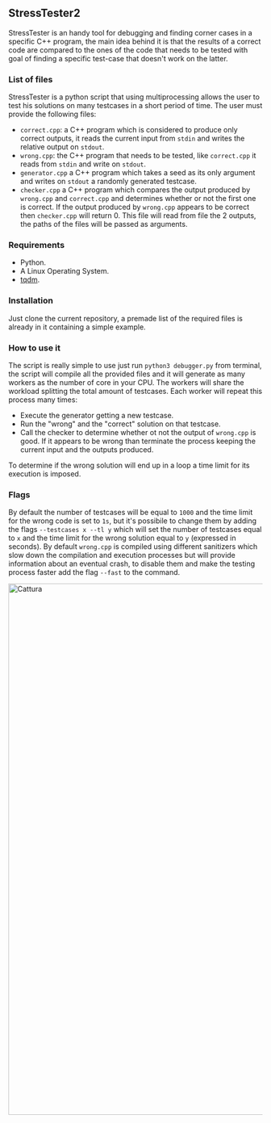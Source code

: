 ## StressTester2

StressTester is an handy tool for debugging and finding corner cases in a specific C++ program, the main idea behind it is that the results of a correct code are compared to the ones of the code that needs to be tested with goal of finding a specific test-case that doesn't work on the latter.
### List of files
StressTester is a python script that using multiprocessing allows the user to test his solutions on many testcases in a short period of time. The user must provide the following files:
- `correct.cpp`: a C++ program which is considered to produce only correct outputs, it reads the current input from `stdin` and writes the relative output on `stdout`.
- `wrong.cpp`: the C++ program that needs to be tested, like `correct.cpp` it reads from `stdin` and write on `stdout`.
- `generator.cpp` a C++ program which takes a seed as its only argument and writes on `stdout` a randomly generated testcase.
- `checker.cpp` a C++ program which compares the output produced by `wrong.cpp` and `correct.cpp` and determines whether or not the first one is correct. If the output produced by `wrong.cpp` appears to be correct then `checker.cpp` will return 0. This file will read from file the 2 outputs, the paths of the files will be passed as arguments. 

### Requirements
- Python.
- A Linux Operating System.
- [tqdm](https://github.com/tqdm/tqdm).

### Installation
Just clone the current repository, a premade list of the required files is already in it containing a simple example. 
### How to use it 
The script is really simple to use just run `python3 debugger.py` from terminal, the script will compile all the provided files and it will generate as many workers as the number of core in your CPU. The workers will share the workload splitting the total amount of testcases. Each worker will repeat this process many times:
- Execute the generator getting a new testcase.
- Run the "wrong" and the "correct" solution on that testcase.
- Call the checker to determine whether ot not the output of `wrong.cpp` is good. If it appears to be wrong than terminate the process keeping the current input and the outputs produced.

To determine if the wrong solution will end up in a loop a time limit for its execution is imposed.

### Flags
By default the number of testcases will be equal to `1000` and the time limit for the wrong code is set to `1s`, but it's possibile to change them by adding the flags `--testcases x --tl y` which will set the number of testcases equal to `x` and the time limit for the wrong solution equal to `y` (expressed in seconds).
By default `wrong.cpp` is compiled using different sanitizers which slow down the compilation and execution processes but will provide information about an eventual crash, to disable them and make the testing process faster add the flag `--fast` to the command.

<img width="1053" alt="Cattura" src="https://user-images.githubusercontent.com/39414882/135282228-bc4fbcb8-9f58-43b8-bacc-8a2e211dc0bb.PNG">

